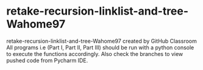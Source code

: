 # retake-recursion-linklist-and-tree-Wahome97
retake-recursion-linklist-and-tree-Wahome97 created by GitHub Classroom
All programs i.e (Part I, Part II, Part III) should be run with a python console to execute the functions accordingly.
Also check the branches to view pushed code from Pycharm IDE.
